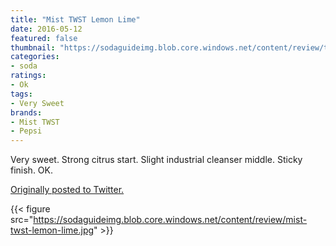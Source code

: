 ```yaml
---
title: "Mist TWST Lemon Lime"
date: 2016-05-12
featured: false
thumbnail: "https://sodaguideimg.blob.core.windows.net/content/review/thumbs/mist-twst-lemon-lime.jpg"
categories:
- soda
ratings:
- Ok
tags:
- Very Sweet
brands:
- Mist TWST
- Pepsi
---
```


Very sweet. Strong citrus start. Slight industrial cleanser middle. Sticky finish. OK.

[Originally posted to Twitter.](https://twitter.com/Cavorter/status/730811598458126336)

{{< figure src="https://sodaguideimg.blob.core.windows.net/content/review/mist-twst-lemon-lime.jpg" >}}
